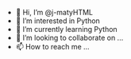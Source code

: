 - 👋 Hi, I’m @j-matyHTML
- 👀 I’m interested in Python
- 🌱 I’m currently learning Python
- 💞️ I’m looking to collaborate on ...
- 📫 How to reach me ...

<!---
j-matyHTML/j-matyHTML is a ✨ special ✨ repository because its `README.md` (this file) appears on your GitHub profile.
You can click the Preview link to take a look at your changes.
--->
